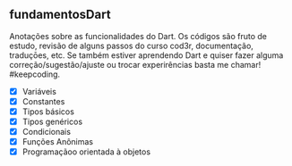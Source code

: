 ## fundamentosDart

Anotações sobre as funcionalidades do Dart.
Os códigos são fruto de estudo, revisão de alguns passos do curso cod3r, documentação, traduçōes, etc.
Se também estiver aprendendo Dart e quiser fazer alguma correção/sugestão/ajuste ou trocar experirências basta me chamar!
#keepcoding.
- [x] Variáveis 
- [x] Constantes
- [x] Tipos básicos 
- [x] Tipos genéricos 
- [x] Condicionais 
- [x] Funções Anônimas 
- [x] Programaçãoo orientada à objetos 